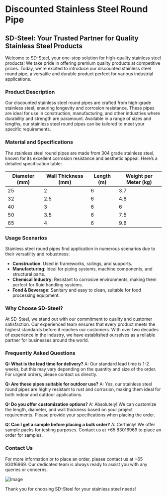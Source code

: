 # Discounted Stainless Steel Round Pipe

## SD-Steel: Your Trusted Partner for Quality Stainless Steel Products

Welcome to SD-Steel, your one-stop solution for high-quality stainless steel products! We take pride in offering premium quality products at competitive prices. Today, we're excited to introduce our discounted stainless steel round pipe, a versatile and durable product perfect for various industrial applications.

### Product Description

Our discounted stainless steel round pipes are crafted from high-grade stainless steel, ensuring longevity and corrosion resistance. These pipes are ideal for use in construction, manufacturing, and other industries where durability and strength are paramount. Available in a range of sizes and lengths, our stainless steel round pipes can be tailored to meet your specific requirements.

### Material and Specifications

The stainless steel round pipes are made from 304 grade stainless steel, known for its excellent corrosion resistance and aesthetic appeal. Here’s a detailed specification table:

| Diameter (mm) | Wall Thickness (mm) | Length (m) | Weight per Meter (kg) |
|---------------|---------------------|------------|-----------------------|
| 25            | 2                   | 6          | 3.7                   |
| 32            | 2.5                 | 6          | 4.8                   |
| 40            | 3                   | 6          | 6                     |
| 50            | 3.5                 | 6          | 7.5                   |
| 65            | 4                   | 6          | 9.8                   |

### Usage Scenarios

Stainless steel round pipes find application in numerous scenarios due to their versatility and robustness:
- **Construction**: Used in frameworks, railings, and supports.
- **Manufacturing**: Ideal for piping systems, machine components, and structural parts.
- **Chemical Industry**: Resistant to corrosive environments, making them perfect for fluid handling systems.
- **Food & Beverage**: Sanitary and easy to clean, suitable for food processing equipment.

### Why Choose SD-Steel?

At SD-Steel, we stand out with our commitment to quality and customer satisfaction. Our experienced team ensures that every product meets the highest standards before it reaches our customers. With over two decades of experience in the industry, we have established ourselves as a reliable partner for businesses around the world.

### Frequently Asked Questions

**Q: What is the lead time for delivery?**
A: Our standard lead time is 1-2 weeks, but this may vary depending on the quantity and size of the order. For urgent orders, please contact us directly.

**Q: Are these pipes suitable for outdoor use?**
A: Yes, our stainless steel round pipes are highly resistant to rust and corrosion, making them ideal for both indoor and outdoor applications.

**Q: Do you offer customization options?**
A: Absolutely! We can customize the length, diameter, and wall thickness based on your project requirements. Please provide your specifications when placing the order.

**Q: Can I get a sample before placing a bulk order?**
A: Certainly! We offer sample packs for testing purposes. Contact us at +65 83016969 to place an order for samples.

### Contact Us

For more information or to place an order, please contact us at +65 83016969. Our dedicated team is always ready to assist you with any queries or concerns.

![Image](https://github.com/user-attachments/assets/2567258e-e124-4816-932d-1809bd27ef0b)

Thank you for choosing SD-Steel for your stainless steel needs!
